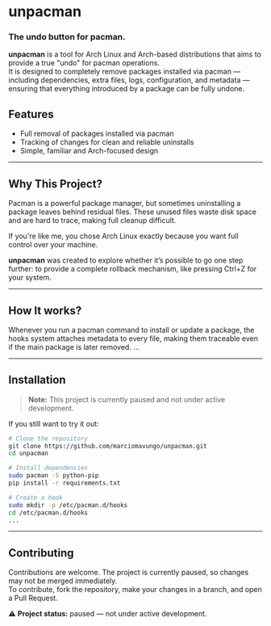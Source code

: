 # unpacman

### The undo button for pacman.

**unpacman** is a tool for Arch Linux and Arch-based distributions that aims to provide a true "undo" for pacman operations.  
It is designed to completely remove packages installed via pacman — including dependencies, extra files, logs, configuration, and metadata — ensuring that everything introduced by a package can be fully undone.

## Features
- Full removal of packages installed via pacman
- Tracking of changes for clean and reliable uninstalls
- Simple, familiar and Arch-focused design

---

## Why This Project?
Pacman is a powerful package manager, but sometimes uninstalling a package leaves behind residual files. These unused files waste disk space and are hard to trace, making full cleanup difficult.
 
If you're like me, you chose Arch Linux exactly because you want full control over your machine.

**unpacman** was created to explore whether it’s possible to go one step further: to provide a complete rollback mechanism, like pressing Ctrl+Z for your system.

---

## How It works?
Whenever you run a pacman command to install or update a package, the hooks system attaches metadata to every file, making them traceable even if the main package is later removed.
...

---

## Installation
> **Note:** This project is currently paused and not under active development.  

If you still want to try it out:

```bash
# Clone the repository
git clone https://github.com/marciomavungo/unpacman.git
cd unpacman

# Install dependencies
sudo pacman -S python-pip
pip install -r requirements.txt

# Create a hook
sudo mkdir -p /etc/pacman.d/hooks
cd /etc/pacman.d/hooks
...
```
---

## Contributing
Contributions are welcome. The project is currently paused, so changes may not be merged immediately.  
To contribute, fork the repository, make your changes in a branch, and open a Pull Request.

⚠️ **Project status:** paused — not under active development.